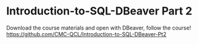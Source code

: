 # Introduction-to-SQL-DBeaver Part 2
Download the course materials and open with DBeaver, follow the course!
https://github.com/CMC-QCL/Introduction-to-SQL-DBeaver-Pt2
